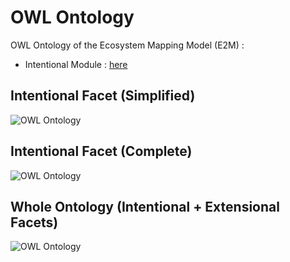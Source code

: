 OWL Ontology
==
OWL Ontology of the Ecosystem Mapping Model (E2M) :
* Intentional Module : <a href="http://hubject.net/iPlumb3r/E2M/OWL-Ontology/index-en.html">here</a>

Intentional Facet (Simplified)
-
![OWL Ontology](https://github.com/iPlumb3r/EcosystemMappingModel/blob/master/images/OWL-Ontology%40E2M-i_Simplified_2020-03-04.png)


Intentional Facet (Complete)
-
![OWL Ontology](https://github.com/iPlumb3r/EcosystemMappingModel/blob/master/images/OWL-Ontology%40E2M-i_2020-03-04.png)


Whole Ontology (Intentional + Extensional Facets)
-
![OWL Ontology](https://github.com/iPlumb3r/EcosystemMappingModel/blob/master/images/OWL-Ontology%40E2M_2020-03-06.png)

